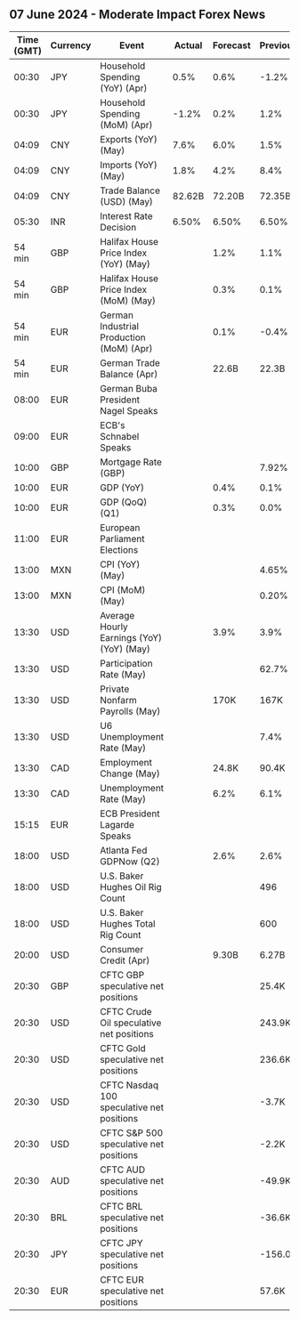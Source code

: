 ## 07 June 2024 - Moderate Impact Forex News

| Time (GMT) | Currency | Event | Actual | Forecast | Previous |
|------|----------|-------|--------|----------|----------|
| 00:30 | JPY | Household Spending (YoY) (Apr) | 0.5% | 0.6% | -1.2% |
| 00:30 | JPY | Household Spending (MoM) (Apr) | -1.2% | 0.2% | 1.2% |
| 04:09 | CNY | Exports (YoY) (May) | 7.6% | 6.0% | 1.5% |
| 04:09 | CNY | Imports (YoY) (May) | 1.8% | 4.2% | 8.4% |
| 04:09 | CNY | Trade Balance (USD) (May) | 82.62B | 72.20B | 72.35B |
| 05:30 | INR | Interest Rate Decision | 6.50% | 6.50% | 6.50% |
| 54 min | GBP | Halifax House Price Index (YoY) (May) |  | 1.2% | 1.1% |
| 54 min | GBP | Halifax House Price Index (MoM) (May) |  | 0.3% | 0.1% |
| 54 min | EUR | German Industrial Production (MoM) (Apr) |  | 0.1% | -0.4% |
| 54 min | EUR | German Trade Balance (Apr) |  | 22.6B | 22.3B |
| 08:00 | EUR | German Buba President Nagel Speaks |  |  |  |
| 09:00 | EUR | ECB's Schnabel Speaks |  |  |  |
| 10:00 | GBP | Mortgage Rate (GBP) |  |  | 7.92% |
| 10:00 | EUR | GDP (YoY) |  | 0.4% | 0.1% |
| 10:00 | EUR | GDP (QoQ) (Q1) |  | 0.3% | 0.0% |
| 11:00 | EUR | European Parliament Elections |  |  |  |
| 13:00 | MXN | CPI (YoY) (May) |  |  | 4.65% |
| 13:00 | MXN | CPI (MoM) (May) |  |  | 0.20% |
| 13:30 | USD | Average Hourly Earnings (YoY) (YoY) (May) |  | 3.9% | 3.9% |
| 13:30 | USD | Participation Rate (May) |  |  | 62.7% |
| 13:30 | USD | Private Nonfarm Payrolls (May) |  | 170K | 167K |
| 13:30 | USD | U6 Unemployment Rate (May) |  |  | 7.4% |
| 13:30 | CAD | Employment Change (May) |  | 24.8K | 90.4K |
| 13:30 | CAD | Unemployment Rate (May) |  | 6.2% | 6.1% |
| 15:15 | EUR | ECB President Lagarde Speaks |  |  |  |
| 18:00 | USD | Atlanta Fed GDPNow (Q2) |  | 2.6% | 2.6% |
| 18:00 | USD | U.S. Baker Hughes Oil Rig Count |  |  | 496 |
| 18:00 | USD | U.S. Baker Hughes Total Rig Count |  |  | 600 |
| 20:00 | USD | Consumer Credit (Apr) |  | 9.30B | 6.27B |
| 20:30 | GBP | CFTC GBP speculative net positions |  |  | 25.4K |
| 20:30 | USD | CFTC Crude Oil speculative net positions |  |  | 243.9K |
| 20:30 | USD | CFTC Gold speculative net positions |  |  | 236.6K |
| 20:30 | USD | CFTC Nasdaq 100 speculative net positions |  |  | -3.7K |
| 20:30 | USD | CFTC S&P 500 speculative net positions |  |  | -2.2K |
| 20:30 | AUD | CFTC AUD speculative net positions |  |  | -49.9K |
| 20:30 | BRL | CFTC BRL speculative net positions |  |  | -36.6K |
| 20:30 | JPY | CFTC JPY speculative net positions |  |  | -156.0K |
| 20:30 | EUR | CFTC EUR speculative net positions |  |  | 57.6K |
